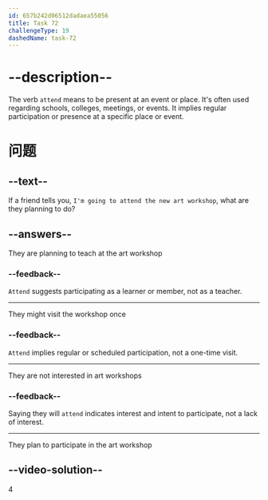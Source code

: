 ```yaml
---
id: 657b242d06512dadaea55056
title: Task 72
challengeType: 19
dashedName: task-72
---
```


# --description--

The verb `attend` means to be present at an event or place. It's often used regarding schools, colleges, meetings, or events. It implies regular participation or presence at a specific place or event.

# 问题

## --text--

If a friend tells you, `I'm going to attend the new art workshop`, what are they planning to do?

## --answers--

They are planning to teach at the art workshop

### --feedback--

`Attend` suggests participating as a learner or member, not as a teacher.

---

They might visit the workshop once

### --feedback--

`Attend` implies regular or scheduled participation, not a one-time visit.

---

They are not interested in art workshops

### --feedback--

Saying they will `attend` indicates interest and intent to participate, not a lack of interest.

---

They plan to participate in the art workshop

## --video-solution--

4
